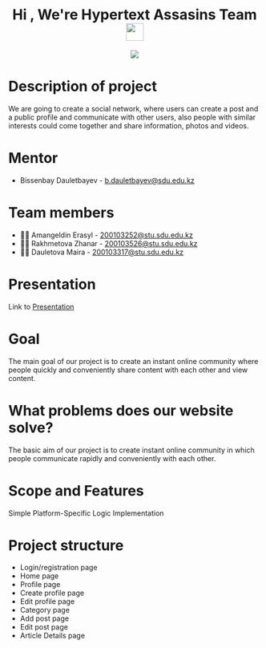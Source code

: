 <h1 align="center">Hi , We're Hypertext Assasins Team <img src="https://media.giphy.com/media/hvRJCLFzcasrR4ia7z/giphy.gif" width="35"></h1>
<p align="center">
  <a href=""><img src="https://readme-typing-svg.herokuapp.com?lines=Information+System+Students;Competitive+Programmers;Always%20learning%20new%20things&center=true&width=500&height=50"></a>
</p>


# Description of project
We are going to create a social network, where users can create a post and a public profile and communicate with other users, also people with similar interests could come together and share information, photos and videos.

# Mentor
- Bissenbay Dauletbayev - b.dauletbayev@sdu.edu.kz

# Team members
* :man_technologist: Amangeldin Erasyl - 200103252@stu.sdu.edu.kz
* :woman_technologist: Rakhmetova Zhanar - 200103526@stu.sdu.edu.kz
* :woman_technologist: Dauletova Maira - 200103317@stu.sdu.edu.kz

# Presentation
Link to [Presentation](https://www.canva.com/design/DAFA16bxEXg/sXKNS08plCknieKw1b3AKA/view?utm_content=DAFA16bxEXg&utm_campaign=designshare&utm_medium=link&utm_source=publishsharelink)

# Goal
The main goal of our project is to create an instant online community where people quickly and conveniently share content with each other and view content.

# What problems does our website solve?
The basic aim of our project is to create instant online community in which people communicate rapidly and conveniently with each other.

# Scope and Features
Simple Platform-Specific Logic Implementation

# Project structure
* Login/registration page
* Home page
* Profile page
* Create profile page
* Edit profile page
* Category page
* Add post page
* Edit post page
* Article Details page
